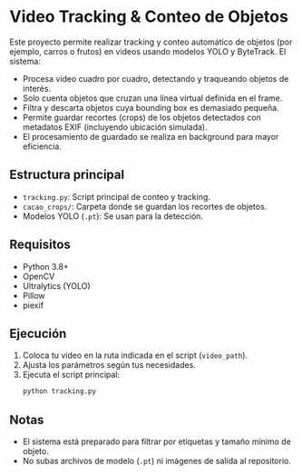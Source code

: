 # Video Tracking & Conteo de Objetos

Este proyecto permite realizar tracking y conteo automático de objetos (por ejemplo, carros o frutos) en videos usando modelos YOLO y ByteTrack. El sistema:

- Procesa video cuadro por cuadro, detectando y traqueando objetos de interés.
- Solo cuenta objetos que cruzan una línea virtual definida en el frame.
- Filtra y descarta objetos cuya bounding box es demasiado pequeña.
- Permite guardar recortes (crops) de los objetos detectados con metadatos EXIF (incluyendo ubicación simulada).
- El procesamiento de guardado se realiza en background para mayor eficiencia.

## Estructura principal
- `tracking.py`: Script principal de conteo y tracking.
- `cacao_crops/`: Carpeta donde se guardan los recortes de objetos.
- Modelos YOLO (`.pt`): Se usan para la detección.

## Requisitos
- Python 3.8+
- OpenCV
- Ultralytics (YOLO)
- Pillow
- piexif

## Ejecución
1. Coloca tu video en la ruta indicada en el script (`video_path`).
2. Ajusta los parámetros según tus necesidades.
3. Ejecuta el script principal:
   ```bash
   python tracking.py
   ```

## Notas
- El sistema está preparado para filtrar por etiquetas y tamaño mínimo de objeto.
- No subas archivos de modelo (`.pt`) ni imágenes de salida al repositorio.
